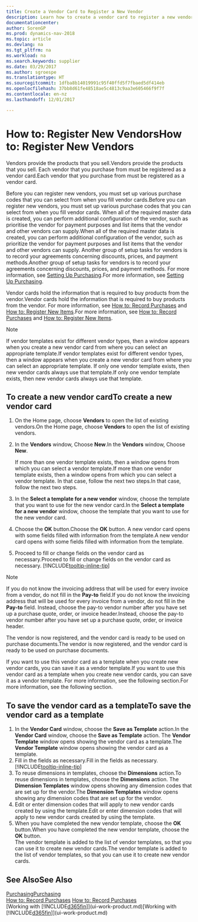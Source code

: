 ```yaml
---
title: Create a Vendor Card to Register a New Vendor
description: Learn how to create a vendor card to register a new vendor or supplier.
documentationcenter: 
author: SorenGP
ms.prod: dynamics-nav-2018
ms.topic: article
ms.devlang: na
ms.tgt_pltfrm: na
ms.workload: na
ms.search.keywords: supplier
ms.date: 03/29/2017
ms.author: sgroespe
ms.translationtype: HT
ms.sourcegitcommit: 1dfba8b14019991c95f40ffd5f7fbaed5df414eb
ms.openlocfilehash: 37bb8d61fe48518ae5c4813c9aa3e605466f9f7f
ms.contentlocale: en-nz
ms.lasthandoff: 12/01/2017

---
```

# <a name="how-to-register-new-vendors"></a><span data-ttu-id="e9ac0-103">How to: Register New Vendors</span><span class="sxs-lookup"><span data-stu-id="e9ac0-103">How to: Register New Vendors</span></span>
<span data-ttu-id="e9ac0-104">Vendors provide the products that you sell.</span><span class="sxs-lookup"><span data-stu-id="e9ac0-104">Vendors provide the products that you sell.</span></span> <span data-ttu-id="e9ac0-105">Each vendor that you purchase from must be registered as a vendor card.</span><span class="sxs-lookup"><span data-stu-id="e9ac0-105">Each vendor that you purchase from must be registered as a vendor card.</span></span>

<span data-ttu-id="e9ac0-106">Before you can register new vendors, you must set up various purchase codes that you can select from when you fill vendor cards.</span><span class="sxs-lookup"><span data-stu-id="e9ac0-106">Before you can register new vendors, you must set up various purchase codes that you can select from when you fill vendor cards.</span></span> <span data-ttu-id="e9ac0-107">When all of the required master data is created, you can perform additional configuration of the vendor, such as prioritise the vendor for payment purposes and list items that the vendor and other vendors can supply.</span><span class="sxs-lookup"><span data-stu-id="e9ac0-107">When all of the required master data is created, you can perform additional configuration of the vendor, such as prioritize the vendor for payment purposes and list items that the vendor and other vendors can supply.</span></span> <span data-ttu-id="e9ac0-108">Another group of setup tasks for vendors is to record your agreements concerning discounts, prices, and payment methods.</span><span class="sxs-lookup"><span data-stu-id="e9ac0-108">Another group of setup tasks for vendors is to record your agreements concerning discounts, prices, and payment methods.</span></span> <span data-ttu-id="e9ac0-109">For more information, see [Setting Up Purchasing](purchasing-setup-purchasing.md).</span><span class="sxs-lookup"><span data-stu-id="e9ac0-109">For more information, see [Setting Up Purchasing](purchasing-setup-purchasing.md).</span></span>

<span data-ttu-id="e9ac0-110">Vendor cards hold the information that is required to buy products from the vendor.</span><span class="sxs-lookup"><span data-stu-id="e9ac0-110">Vendor cards hold the information that is required to buy products from the vendor.</span></span> <span data-ttu-id="e9ac0-111">For more information, see [How to: Record Purchases](purchasing-how-record-purchases.md) and [How to: Register New Items](inventory-how-register-new-items.md).</span><span class="sxs-lookup"><span data-stu-id="e9ac0-111">For more information, see [How to: Record Purchases](purchasing-how-record-purchases.md) and [How to: Register New Items](inventory-how-register-new-items.md).</span></span>

> [!NOTE]  
>   <span data-ttu-id="e9ac0-112">If vendor templates exist for different vendor types, then a window appears when you create a new vendor card from where you can select an appropriate template.</span><span class="sxs-lookup"><span data-stu-id="e9ac0-112">If vendor templates exist for different vendor types, then a window appears when you create a new vendor card from where you can select an appropriate template.</span></span> <span data-ttu-id="e9ac0-113">If only one vendor template exists, then new vendor cards always use that template.</span><span class="sxs-lookup"><span data-stu-id="e9ac0-113">If only one vendor template exists, then new vendor cards always use that template.</span></span>

## <a name="to-create-a-new-vendor-card"></a><span data-ttu-id="e9ac0-114">To create a new vendor card</span><span class="sxs-lookup"><span data-stu-id="e9ac0-114">To create a new vendor card</span></span>
1. <span data-ttu-id="e9ac0-115">On the Home page, choose **Vendors** to open the list of existing vendors.</span><span class="sxs-lookup"><span data-stu-id="e9ac0-115">On the Home page, choose **Vendors** to open the list of existing vendors.</span></span>  
2. <span data-ttu-id="e9ac0-116">In the **Vendors** window, Choose **New**.</span><span class="sxs-lookup"><span data-stu-id="e9ac0-116">In the **Vendors** window, Choose **New**.</span></span>

    <span data-ttu-id="e9ac0-117">If more than one vendor template exists, then a window opens from which you can select a vendor template.</span><span class="sxs-lookup"><span data-stu-id="e9ac0-117">If more than one vendor template exists, then a window opens from which you can select a vendor template.</span></span> <span data-ttu-id="e9ac0-118">In that case, follow the next two steps.</span><span class="sxs-lookup"><span data-stu-id="e9ac0-118">In that case, follow the next two steps.</span></span>
3. <span data-ttu-id="e9ac0-119">In the **Select a template for a new vendor** window, choose the template that you want to use for the new vendor card.</span><span class="sxs-lookup"><span data-stu-id="e9ac0-119">In the **Select a template for a new vendor** window, choose the template that you want to use for the new vendor card.</span></span>
4. <span data-ttu-id="e9ac0-120">Choose the **OK** button.</span><span class="sxs-lookup"><span data-stu-id="e9ac0-120">Choose the **OK** button.</span></span> <span data-ttu-id="e9ac0-121">A new vendor card opens with some fields filled with information from the template.</span><span class="sxs-lookup"><span data-stu-id="e9ac0-121">A new vendor card opens with some fields filled with information from the template.</span></span>
5. <span data-ttu-id="e9ac0-122">Proceed to fill or change fields on the vendor card as necessary.</span><span class="sxs-lookup"><span data-stu-id="e9ac0-122">Proceed to fill or change fields on the vendor card as necessary.</span></span> [!INCLUDE[tooltip-inline-tip](includes/tooltip-inline-tip_md.md)]

> [!NOTE]  
>   <span data-ttu-id="e9ac0-123">If you do not know the invoicing address that will be used for every invoice from a vendor, do not fill in the **Pay-to** field.</span><span class="sxs-lookup"><span data-stu-id="e9ac0-123">If you do not know the invoicing address that will be used for every invoice from a vendor, do not fill in the **Pay-to** field.</span></span> <span data-ttu-id="e9ac0-124">Instead, choose the pay-to vendor number after you have set up a purchase quote, order, or invoice header.</span><span class="sxs-lookup"><span data-stu-id="e9ac0-124">Instead, choose the pay-to vendor number after you have set up a purchase quote, order, or invoice header.</span></span>

<span data-ttu-id="e9ac0-125">The vendor is now registered, and the vendor card is ready to be used on purchase documents.</span><span class="sxs-lookup"><span data-stu-id="e9ac0-125">The vendor is now registered, and the vendor card is ready to be used on purchase documents.</span></span>

<span data-ttu-id="e9ac0-126">If you want to use this vendor card as a template when you create new vendor cards, you can save it as a vendor template.</span><span class="sxs-lookup"><span data-stu-id="e9ac0-126">If you want to use this vendor card as a template when you create new vendor cards, you can save it as a vendor template.</span></span> <span data-ttu-id="e9ac0-127">For more information, see the following section.</span><span class="sxs-lookup"><span data-stu-id="e9ac0-127">For more information, see the following section.</span></span>

## <a name="to-save-the-vendor-card-as-a-template"></a><span data-ttu-id="e9ac0-128">To save the vendor card as a template</span><span class="sxs-lookup"><span data-stu-id="e9ac0-128">To save the vendor card as a template</span></span>
1. <span data-ttu-id="e9ac0-129">In the **Vendor Card** window, choose the **Save as Template** action.</span><span class="sxs-lookup"><span data-stu-id="e9ac0-129">In the **Vendor Card** window, choose the **Save as Template** action.</span></span> <span data-ttu-id="e9ac0-130">The **Vendor Template** window opens showing the vendor card as a template.</span><span class="sxs-lookup"><span data-stu-id="e9ac0-130">The **Vendor Template** window opens showing the vendor card as a template.</span></span>
2. <span data-ttu-id="e9ac0-131">Fill in the fields as necessary.</span><span class="sxs-lookup"><span data-stu-id="e9ac0-131">Fill in the fields as necessary.</span></span> [!INCLUDE[tooltip-inline-tip](includes/tooltip-inline-tip_md.md)]
3. <span data-ttu-id="e9ac0-132">To reuse dimensions in templates, choose the **Dimensions** action.</span><span class="sxs-lookup"><span data-stu-id="e9ac0-132">To reuse dimensions in templates, choose the **Dimensions** action.</span></span> <span data-ttu-id="e9ac0-133">The **Dimension Templates** window opens showing any dimension codes that are set up for the vendor.</span><span class="sxs-lookup"><span data-stu-id="e9ac0-133">The **Dimension Templates** window opens showing any dimension codes that are set up for the vendor.</span></span>
4. <span data-ttu-id="e9ac0-134">Edit or enter dimension codes that will apply to new vendor cards created by using the template.</span><span class="sxs-lookup"><span data-stu-id="e9ac0-134">Edit or enter dimension codes that will apply to new vendor cards created by using the template.</span></span>
5. <span data-ttu-id="e9ac0-135">When you have completed the new vendor template, choose the **OK** button.</span><span class="sxs-lookup"><span data-stu-id="e9ac0-135">When you have completed the new vendor template, choose the **OK** button.</span></span>  
   <span data-ttu-id="e9ac0-136">The vendor template is added to the list of vendor templates, so that you can use it to create new vendor cards.</span><span class="sxs-lookup"><span data-stu-id="e9ac0-136">The vendor template is added to the list of vendor templates, so that you can use it to create new vendor cards.</span></span>

## <a name="see-also"></a><span data-ttu-id="e9ac0-137">See Also</span><span class="sxs-lookup"><span data-stu-id="e9ac0-137">See Also</span></span>
[<span data-ttu-id="e9ac0-138">Purchasing</span><span class="sxs-lookup"><span data-stu-id="e9ac0-138">Purchasing</span></span>](purchasing-manage-purchasing.md)  
<span data-ttu-id="e9ac0-139">[How to: Record Purchases](purchasing-how-record-purchases.md) </span><span class="sxs-lookup"><span data-stu-id="e9ac0-139">[How to: Record Purchases](purchasing-how-record-purchases.md) </span></span>  
<span data-ttu-id="e9ac0-140">[Working with [!INCLUDE[d365fin](includes/d365fin_md.md)]](ui-work-product.md)</span><span class="sxs-lookup"><span data-stu-id="e9ac0-140">[Working with [!INCLUDE[d365fin](includes/d365fin_md.md)]](ui-work-product.md)</span></span>  

